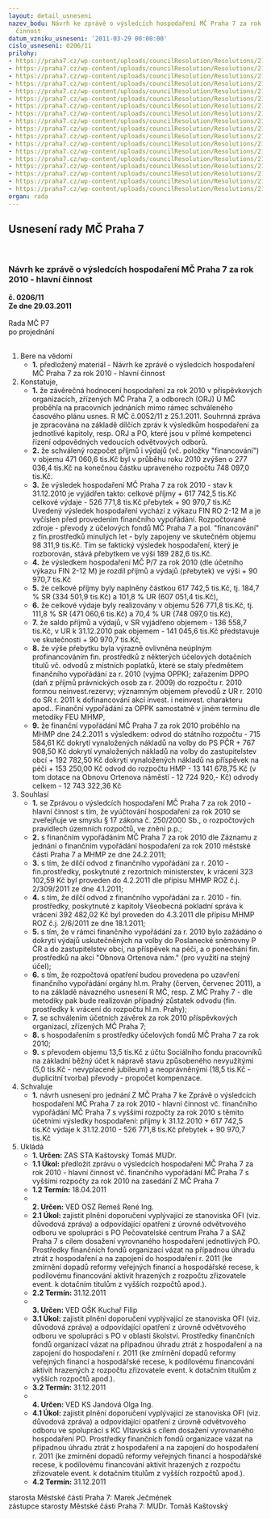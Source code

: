 ```yaml
---
layout: detail_usneseni
nazev_bodu: Návrh ke zprávě o výsledcích hospodaření MČ Praha 7 za rok 2010 - hlavní
  činnost
datum_vzniku_usneseni: '2011-03-29 00:00:00'
cislo_usneseni: 0206/11
prilohy:
- https://praha7.cz/wp-content/uploads/councilResolution/Resolutions/21819/16-11-(1.1)finvyp2010.doc
- https://praha7.cz/wp-content/uploads/councilResolution/Resolutions/21819/16-11-(1.2)z%c3%a1znam_fin_vyp.pdf
- https://praha7.cz/wp-content/uploads/councilResolution/Resolutions/21819/16-11-(2)4q2010radaplatn%c3%a1.doc
- https://praha7.cz/wp-content/uploads/councilResolution/Resolutions/21819/16-11-(3)fondy4q2010.doc
- https://praha7.cz/wp-content/uploads/councilResolution/Resolutions/21819/16-11-(4)inv_rozbor_za_2010_raplatn%c3%a1.doc
- https://praha7.cz/wp-content/uploads/councilResolution/Resolutions/21819/16-11-(5)v%c3%bdsledky_hospoda%c5%99en%c3%ad_po_za_rok_2010_-_tabulka.doc
- https://praha7.cz/wp-content/uploads/councilResolution/Resolutions/21819/16-11-(6)rozbor_po_mimo_%c5%a1kol_za_rok__2010.doc
- https://praha7.cz/wp-content/uploads/councilResolution/Resolutions/21819/16-11-(7)ofi_po_z%c5%a1_a_m%c5%a1_za_rok_2010.doc
- https://praha7.cz/wp-content/uploads/councilResolution/Resolutions/21819/16-11-(8)rozbory_po_m%c5%a1_z%c5%a1_rok.doc
- https://praha7.cz/wp-content/uploads/councilResolution/Resolutions/21819/16-11-(9)vysv%c4%9btlivka_kt.pdf
- https://praha7.cz/wp-content/uploads/councilResolution/Resolutions/21819/16-11-(10.1)bilance1210rozbor.xls
- https://praha7.cz/wp-content/uploads/councilResolution/Resolutions/21819/16-11-(10.2)v%c3%bddaje1210rozbor.xls
- https://praha7.cz/wp-content/uploads/councilResolution/Resolutions/21819/16-11-(10.3)p%c5%99%c3%adjmy1210rozbor.xls
- https://praha7.cz/wp-content/uploads/councilResolution/Resolutions/21819/16-11-(10.4)%c4%8derp%c3%a1n%c3%ad_kapit%c3%a1lov%c3%bdch_v%c3%bddaj%c5%af_za_rok_2010.xls
- https://praha7.cz/wp-content/uploads/councilResolution/Resolutions/21819/16-11-(11)zhodnocen%c3%adkc.pdf
- https://praha7.cz/wp-content/uploads/councilResolution/Resolutions/21819/16-11-(12)zhodnocen%c3%ad_pc.pdf
- https://praha7.cz/wp-content/uploads/councilResolution/Resolutions/21819/16-11-(13)zhodnocen%c3%ad_saz.pdf
- https://praha7.cz/wp-content/uploads/councilResolution/Resolutions/21819/16-11-rok2010zasta.doc
organ: rada
---
```

<div id="ucUsn_pList" class="usn">
	<span><h2>Usnesení rady MČ Praha 7 </h2>
<br></span><div class="standBody">
<span><h3>Návrh ke zprávě o výsledcích hospodaření MČ Praha 7 za rok 2010 - hlavní činnost</h3></span><div class="center">
		<strong>č. 0206/11</strong><br>
	</div>
<div class="center">
		<strong>Ze dne 29.03.2011</strong><br><br>
	</div>Rada MČ P7<br> po projednání<br><br><ol>
<li>Bere na vědomí<ul><li>
<strong>1.</strong> předložený materiál - Návrh ke zprávě o výsledcích hospodaření MČ Praha 7 za rok 2010 - hlavní činnost</li></ul>
</li>
<li>Konstatuje,<ul>
<li>
<strong>1.</strong> že závěrečná hodnocení hospodaření za rok 2010 v příspěvkových organizacích, zřízených MČ Praha 7,  a odborech (ORJ) Ú MČ proběhla na pracovních jednáních mimo rámec  schváleného časového plánu usnes. R MČ č.0052/11 z  25.1.2011. Souhrnná zpráva je zpracována na základě dílčích zpráv k výsledkům hospodaření za jednotlivé kapitoly,  resp. ORJ a PO, které jsou v přímé kompetenci řízení odpovědných vedoucích odvětvových odborů.</li>
<li>
<strong>2.</strong> že schválený rozpočet příjmů i výdajů (vč. položky "financování") v objemu 471 060,6 tis.Kč byl v průběhu roku 2010 zvýšen o 277 036,4 tis.Kč na konečnou částku upraveného rozpočtu 748 097,0 tis.Kč.</li>
<li>
<strong>3.</strong> že výsledek hospodaření MČ Praha 7 za rok 2010 - stav k 31.12.2010 je vyjádřen takto:                                                                                                                              celkové příjmy               +   617 742,5 tis.Kč                                                         celkové výdaje       	-   526 771,8 tis.Kč                                                                přebytek	                       +    90 970,7 tis.Kč                                                           Uvedený výsledek hospodaření vychází z výkazu FIN RO 2-12 M a je vyčíslen před provedením finančního vypořádání. Rozpočtované zdroje - převody z účelových fondů MČ Praha 7 a pol. "financování" z fin.prostředků minulých let - byly zapojeny ve skutečném objemu 98 311,9 tis.Kč. Tím se faktický výsledek hospodaření, který je rozborován, stává přebytkem ve výši  189 282,6 tis.Kč.</li>
<li>
<strong>4.</strong> že výsledkem hospodaření MČ P/7 za rok 2010 (dle účetního výkazu FIN 2-12 M) je rozdíl příjmů a výdajů (přebytek) ve výši +    90 970,7 tis.Kč</li>
<li>
<strong>5.</strong> že celkové příjmy byly naplněny částkou  617 742,5 tis.Kč,  tj. 184,7 % SR (334 501,9 tis.Kč) a  101,8 % UR  (607 051,4 tis.Kč),</li>
<li>
<strong>6.</strong> že celkové výdaje  byly realizovány v objemu 526 771,8 tis.Kč,  tj. 111,8 % SR (471 060,6 tis.Kč) a 70,4 % UR (748 097,0 tis.Kč),</li>
<li>
<strong>7.</strong> že saldo příjmů a výdajů,  v SR vyjádřeno objemem    - 136 558,7 tis.Kč, v UR k 31.12.2010 pak objemem - 141 045,6 tis.Kč  představuje ve skutečnosti  +  90 970,7 tis.Kč, </li>
<li>
<strong>8.</strong> že výše přebytku byla výrazně ovlivněna neúplným profinancováním fin. prostředků z některých účelových dotačních titulů vč. odvodů z místních poplatků, které se staly předmětem finančního vypořádání za r. 2010 (vyjma OPPK);  zařazením  DPPO (daň z příjmů právnických osob za r. 2009) do rozpočtu r. 2010 formou neinvest.rezervy; významným objemem převodů z UR r. 2010 do SR r. 2011 k dofinancování akcí invest. i neinvest. charakteru apod.. Finanční vypořádání za OPPK samostatně v jiném termínu dle metodiky FEU MHMP,</li>
<li>
<strong>9.</strong> že finanční vypořádání MČ Praha 7 za rok 2010 proběhlo na MHMP dne 24.2.2011 s výsledkem:                                                                                                        odvod do státního rozpočtu				               -    715 584,61 Kč     dokrytí vynaložených nákladů na volby do PS PČR                    +   767 908,50 Kč dokrytí vynaložených nákladů na volby do zastupitelstev obcí    +  192 782,50 Kč dokrytí vynaložených nákladů na příspěvek na péči                     +  153 250,00 Kč  odvod do rozpočtu HMP					             - 13 141 678,75 Kč (v tom dotace na Obnovu Ortenova náměstí - 12 724 920,- Kč)                              odvody celkem                                                                     	  - 12 743 322,36 Kč</li>
</ul>
</li>
<li>Souhlasí<ul>
<li>
<strong>1.</strong> se  Zprávou o výsledcích hospodaření MČ Praha 7 za rok 2010 - hlavní činnost s tím, že vyúčtování hospodaření za rok 2010 se zveřejňuje ve smyslu § 17 zákona č. 250/2000 Sb.,  o rozpočtových pravidlech územních rozpočtů,  ve znění p.p.; </li>
<li>
<strong>2.</strong> s finančním vypořádáním MČ Praha 7 za rok 2010 dle Záznamu z jednání o finančním vypořádání hospodaření za rok 2010 městské části Praha 7 a MHMP ze dne 24.2.2011;</li>
<li>
<strong>3.</strong> s tím, že dílčí odvod z finančního vypořádání za r. 2010 - fin.prostředky, poskytnuté z rezortních ministerstev,  k vrácení 323 102,59 Kč  byl proveden do 4.2.2011 dle přípisu MHMP ROZ č.j. 2/309/2011 ze dne 4.1.2011;</li>
<li>
<strong>4.</strong> s tím, že dílčí odvod z finančního vypořádání za r. 2010 - fin. prostředky, poskytnuté z kapitoly Všeobecná pokladní správa k vrácení 392 482,02 Kč byl proveden do 4.3.2011  dle přípisu MHMP ROZ č.j. 2/6/2011 ze dne 18.1.2011;</li>
<li>
<strong>5.</strong> s tím, že v rámci finančního vypořádání za r. 2010 bylo zažádáno o dokrytí výdajů uskutečněných na volby do Poslanecké sněmovny P ČR a do zastupitelstev obcí, na příspěvek na péči,  a o ponechání fin. prostředků na akci "Obnova Ortenova nám." (pro využití na stejný účel);</li>
<li>
<strong>6.</strong> s tím, že rozpočtová opatření budou provedena po  uzavření finančního vypořádání orgány hl.m. Prahy  (červen, červenec 2011), a to na základě návazného usnesení R MČ,  resp. Z MČ Prahy 7 - dle metodiky pak bude realizován případný zůstatek odvodu (fin. prostředky k vrácení do rozpočtu hl.m. Prahy);</li>
<li>
<strong>7.</strong> se schválením účetních závěrek za rok 2010  příspěvkových organizací,  zřízených MČ Praha 7; </li>
<li>
<strong>8.</strong> s hospodařením s prostředky účelových fondů MČ Praha 7 za rok 2010; </li>
<li>
<strong>9.</strong> s převodem objemu 13,5 tis.Kč z účtu Sociálního fondu pracovníků na základní běžný účet k nápravě stavu způsobeného nevyužitými (5,0 tis.Kč - nevyplacené jubileum) a neoprávněnými (18,5 tis.Kč - duplicitní tvorba) převody - propočet kompenzace. </li>
</ul>
</li>
<li>Schvaluje<ul><li>
<strong>1.</strong> návrh usnesení pro jednání Z MČ Praha  7 ke Zprávě o výsledcích hospodaření MČ Praha 7 za rok 2010 - hlavní činnost vč. finančního vypořádání MČ Praha 7 s vyššími rozpočty  za rok 2010 s těmito účetními výsledky hospodaření:                        příjmy k 31.12.2010	+   617 742,5 tis.Kč                                                           výdaje k 31.12.2010	-   526 771,8 tis.Kč                                                                přebytek	                        +    90 970,7 tis.Kč </li></ul>
</li>
<li>Ukládá<ul>
<li>
<strong>1. Určen: </strong>ZAS STA Kaštovský Tomáš MUDr.</li>
<li>
<strong>1.1 Úkol: </strong>předložit zprávu o výsledcích hospodaření MČ Praha 7 za rok 2010 - hlavní činnost vč. finančního vypořádání MČ Praha 7 s vyššími rozpočty za rok 2010 na zasedání Z MČ Praha 7</li>
<li>
<strong>1.2 Termín: </strong>18.04.2011</li>
<li>
<strong><br>2. Určen: </strong>VED OSZ Remeš René Ing.</li>
<li>
<strong>2.1 Úkol: </strong>zajistit plnění doporučení vyplývající ze stanoviska OFI (viz. důvodová zpráva) a odpovídající opatření z úrovně odvětvového odboru ve spolupráci s PO Pečovatelské centrum Praha 7 a SAZ Praha 7 s cílem dosažení vyrovnaného hospodaření jednotlivých PO. Prostředky finančních fondů organizací vázat na případnou úhradu ztrát z hospodaření  a  na zapojení do hospodaření r. 2011 (ke zmírnění dopadů reformy veřejných financí a hospodářské recese,  k podílovému financování aktivit hrazených z rozpočtu zřizovatele event. k dotačním titulům z vyšších rozpočtů apod.). </li>
<li>
<strong>2.2 Termín: </strong>31.12.2011</li>
<li>
<strong><br>3. Určen: </strong>VED OŠK Kuchař Filip</li>
<li>
<strong>3.1 Úkol: </strong>zajistit plnění doporučení vyplývající ze stanoviska OFI (viz. důvodová zpráva) a odpovídající opatření z úrovně odvětvového odboru ve spolupráci s PO v oblasti školství. Prostředky finančních fondů organizací vázat na případnou úhradu ztrát z hospodaření a na zapojení do hospodaření r. 2011 (ke zmírnění dopadů reformy veřejných financí a hospodářské recese, k podílovému financování aktivit hrazených z rozpočtu zřizovatele event. k dotačním titulům z vyšších rozpočtů apod.).     </li>
<li>
<strong>3.2 Termín: </strong>31.12.2011</li>
<li>
<strong><br>4. Určen: </strong>VED KS Jandová Olga Ing.</li>
<li>
<strong>4.1 Úkol: </strong>zajistit plnění doporučení vyplývající ze stanoviska OFI (viz. důvodová zpráva) a odpovídající opatření z úrovně odvětvového odboru ve spolupráci s  KC Vltavská s cílem dosažení vyrovnaného hospodaření  PO. Prostředky finančních fondů organizace vázat na případnou úhradu ztrát z hospodaření  a na  zapojení do  hospodaření r. 2011 (ke zmírnění dopadů reformy veřejných financí a hospodářské recese, k podílovému financování aktivit hrazených z rozpočtu zřizovatele event. k dotačním titulům z vyšších rozpočtů apod.).          </li>
<li>
<strong>4.2 Termín: </strong>31.12.2011</li>
</ul>
</li>
</ol>starosta Městské části Praha 7: Marek Ječmének<br>zástupce starosty Městské části Praha 7: MUDr. Tomáš Kaštovský 
</div>
</div>